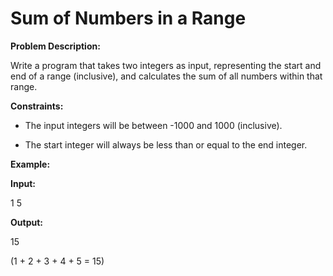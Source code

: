 # Sum of Numbers in a Range

**Problem Description:**
Write a program that takes two integers as input, representing the start and end of a range (inclusive), and calculates the sum of all numbers within that range.

**Constraints:**
- The input integers will be between -1000 and 1000 (inclusive).
- The start integer will always be less than or equal to the end integer.

**Example:**

**Input:**

1 5

**Output:**

15

(1 + 2 + 3 + 4 + 5 = 15)